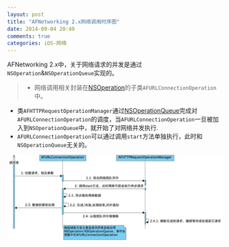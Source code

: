 ```yaml
---
layout: post
title: "AFNetworking 2.x网络调用时序图"
date: 2014-09-04 20:49
comments: true
categories: iOS-网络
---
```


AFNetworking 2.x中，关于网络请求的并发是通过`NSOperation`&`NSOperationQueue`实现的。

> * 网络调用相关封装在[NSOperation](https://developer.apple.com/library/ios/documentation/cocoa/reference/NSOperation_class/Reference/Reference.html#//apple_ref/doc/uid/TP40004591)的子类`AFURLConnectionOperation`中。
 * 类`AFHTTPRequestOperationManager`通过[NSOperationQueue](https://developer.apple.com/library/ios/documentation/cocoa/reference/NSOperationQueue_class/Reference/Reference.html)完成对`AFURLConnectionOperation`的调度，当`AFURLConnectionOperation`一旦被加入到`NSOperationQueue`中，就开始了对网络并发执行.
 * `AFURLConnectionOperation`可以通过调用`start`方法单独执行，此时和`NSOperationQueue`无关的。
 
![image](/images/post/2014-09-04-afnetworking-guan-yu-wang-luo-diao-yong-shi-xu-tu/AFNNetworking_sequence_diagrams.jpg)